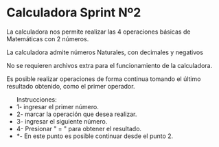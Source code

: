 <h1>Calculadora Sprint Nº2</h1>
<section>
<p>La calculadora nos permite realizar las 4 operaciones básicas de Matemáticas con 2 números.</p>

<p>La calculadora admite números Naturales, con decimales y negativos</p>

<p>No se requieren archivos extra para el funcionamiento de la calculadora.</p>

<p>Es posible realizar operaciones de forma continua tomando el último resultado obtenido, como el primer operador.</p>
</section>
<section>
<ul>Instrucciones:
    <li>1- ingresar el primer número.</li>
    <li>2- marcar la operación que desea realizar.</li>
    <li>3- ingresar el siguiente número.</li>
    <li>4- Presionar " = " para obtener el resultado.</li>
    <li>*- En este punto es posible continuar desde el punto 2.</li>
</ul>
</section>
